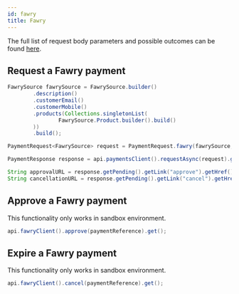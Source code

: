 ```yaml
---
id: fawry
title: Fawry
---
```


The full list of request body parameters and possible outcomes can be found [here](https://docs.checkout.com/payments/payment-methods/cash-and-atm-payment/fawry).

## Request a Fawry payment

```java
FawrySource fawrySource = FawrySource.builder()
        .description()
        .customerEmail()
        .customerMobile()
        .products(Collections.singletonList(
                FawrySource.Product.builder().build()
        ))
        .build();

PaymentRequest<FawrySource> request = PaymentRequest.fawry(fawrySource, com.checkout.common.Currency.EGP, 1000L);

PaymentResponse response = api.paymentsClient().requestAsync(request).get();

String approvalURL = response.getPending().getLink("approve").getHref();
String cancellationURL = response.getPending().getLink("cancel").getHref();
```
## Approve a Fawry payment

This functionality only works in sandbox environment.

```java
api.fawryClient().approve(paymentReference).get();
```

## Expire a Fawry payment

This functionality only works in sandbox environment.

```java
api.fawryClient().cancel(paymentReference).get();
```
